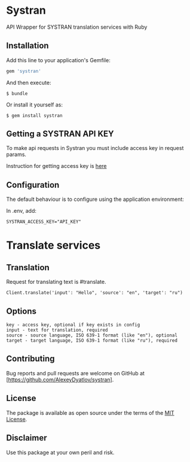 # Systran

API Wrapper for SYSTRAN translation services with Ruby

## Installation

Add this line to your application's Gemfile:

```ruby
gem 'systran'
```

And then execute:

    $ bundle

Or install it yourself as:

    $ gem install systran

## Getting a SYSTRAN API KEY
To make api requests in Systran you must include access key in request params.

Instruction for getting access key is [here](https://platform.systran.net/index)

## Configuration
The default behaviour is to configure using the application environment:

In .env, add:

```
SYSTRAN_ACCESS_KEY="API_KEY"
```

# Translate services
## Translation
Request for translating text is #translate.

```
Client.translate('input': "Hello", 'source': "en", 'target': "ru")
```
## Options
```
key - access key, optional if key exists in config
input - text for translation, required
source - source language, ISO 639-1 format (like "en"), optional
target - target language, ISO 639-1 format (like "ru"), required
```
## Contributing
Bug reports and pull requests are welcome on GitHub at [https://github.com/AlexeyDyatlov/systran].

## License
The package is available as open source under the terms of the [MIT License](http://opensource.org/licenses/MIT).

## Disclaimer
Use this package at your own peril and risk.
